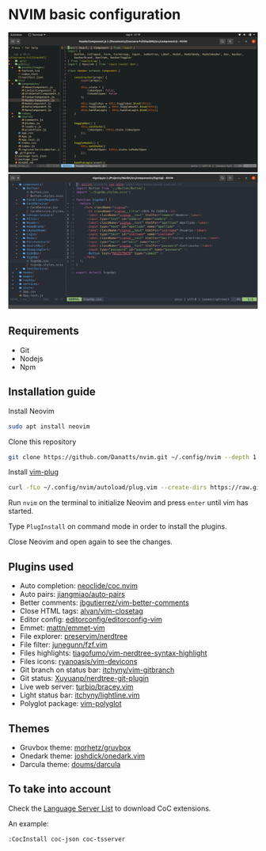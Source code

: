 # NVIM basic configuration

![ScreenShot](doc/gruvbox01.png)
![ScreenShot](doc/onedark01.png)

## Requirements

- Git
- Nodejs
- Npm

## Installation guide

Install Neovim

```sh
sudo apt install neovim
```

Clone this repository

```sh
git clone https://github.com/Danatts/nvim.git ~/.config/nvim --depth 1
```

Install [vim-plug](https://github.com/junegunn/vim-plug)

```sh
curl -fLo ~/.config/nvim/autoload/plug.vim --create-dirs https://raw.githubusercontent.com/junegunn/vim-plug/master/plug.vim
```

Run `nvim` on the terminal to initialize Neovim and press `enter` until vim has started.

Type `PlugInstall` on command mode in order to install the plugins.

Close Neovim and open again to see the changes.

## Plugins used

- Auto completion: [neoclide/coc.nvim](https://github.com/neoclide/coc.nvim)
- Auto pairs: [jiangmiao/auto-pairs](https://github.com/jiangmiao/auto-pairs)
- Better comments: [jbgutierrez/vim-better-comments](https://github.com/jbgutierrez/vim-better-comments)
- Close HTML tags: [alvan/vim-closetag](https://github.com/alvan/vim-closetag)
- Editor config: [editorconfig/editorconfig-vim](https://github.com/editorconfig/editorconfig-vim)
- Emmet: [mattn/emmet-vim](https://github.com/mattn/emmet-vim)
- File explorer: [preservim/nerdtree](https://github.com/preservim/nerdtree)
- File filter: [junegunn/fzf.vim](https://github.com/junegunn/fzf.vim)
- Files highlights: [tiagofumo/vim-nerdtree-syntax-highlight](https://github.com/tiagofumo/vim-nerdtree-syntax-highlight)
- Files icons: [ryanoasis/vim-devicons](https://github.com/ryanoasis/vim-devicons)
- Git branch on status bar: [itchyny/vim-gitbranch](https://github.com/itchyny/vim-gitbranch)
- Git status: [Xuyuanp/nerdtree-git-plugin](https://github.com/Xuyuanp/nerdtree-git-plugin)
- Live web server: [turbio/bracey.vim](https://github.com/turbio/bracey.vim)
- Light status bar: [itchyny/lightline.vim](https://github.com/itchyny/lightline.vim)
- Polyglot package: [vim-polyglot](https://github.com/sheerun/vim-polyglot)

## Themes

- Gruvbox theme: [morhetz/gruvbox](https://github.com/morhetz/gruvbox)
- Onedark theme: [joshdick/onedark.vim](https://github.com/joshdick/onedark.vim)
- Darcula theme: [doums/darcula](https://github.com/doums/darcula)

## To take into account

Check the [Language Server List](https://github.com/neoclide/coc.nvim/wiki/Language-servers)
to download CoC extensions.

An example:

```sh
:CocInstall coc-json coc-tsserver
```
